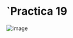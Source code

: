 # `Practica 19
![image](https://github.com/Carlos-DanielCardenas/-Practica-19/assets/148377835/0ee1027c-8ece-4ce4-adc5-a4a3453fcd5c)
